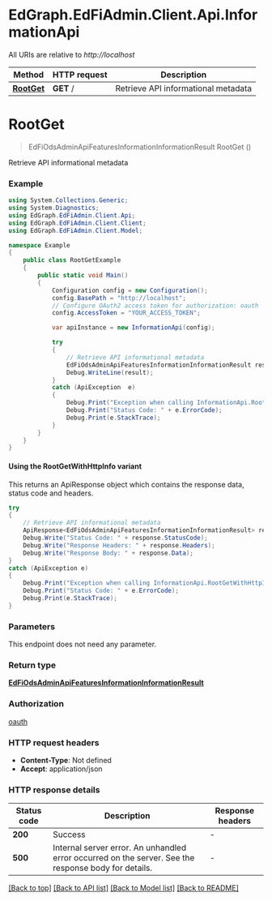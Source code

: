 # EdGraph.EdFiAdmin.Client.Api.InformationApi

All URIs are relative to *http://localhost*

| Method | HTTP request | Description |
|--------|--------------|-------------|
| [**RootGet**](InformationApi.md#rootget) | **GET** / | Retrieve API informational metadata |

<a id="rootget"></a>
# **RootGet**
> EdFiOdsAdminApiFeaturesInformationInformationResult RootGet ()

Retrieve API informational metadata

### Example
```csharp
using System.Collections.Generic;
using System.Diagnostics;
using EdGraph.EdFiAdmin.Client.Api;
using EdGraph.EdFiAdmin.Client.Client;
using EdGraph.EdFiAdmin.Client.Model;

namespace Example
{
    public class RootGetExample
    {
        public static void Main()
        {
            Configuration config = new Configuration();
            config.BasePath = "http://localhost";
            // Configure OAuth2 access token for authorization: oauth
            config.AccessToken = "YOUR_ACCESS_TOKEN";

            var apiInstance = new InformationApi(config);

            try
            {
                // Retrieve API informational metadata
                EdFiOdsAdminApiFeaturesInformationInformationResult result = apiInstance.RootGet();
                Debug.WriteLine(result);
            }
            catch (ApiException  e)
            {
                Debug.Print("Exception when calling InformationApi.RootGet: " + e.Message);
                Debug.Print("Status Code: " + e.ErrorCode);
                Debug.Print(e.StackTrace);
            }
        }
    }
}
```

#### Using the RootGetWithHttpInfo variant
This returns an ApiResponse object which contains the response data, status code and headers.

```csharp
try
{
    // Retrieve API informational metadata
    ApiResponse<EdFiOdsAdminApiFeaturesInformationInformationResult> response = apiInstance.RootGetWithHttpInfo();
    Debug.Write("Status Code: " + response.StatusCode);
    Debug.Write("Response Headers: " + response.Headers);
    Debug.Write("Response Body: " + response.Data);
}
catch (ApiException e)
{
    Debug.Print("Exception when calling InformationApi.RootGetWithHttpInfo: " + e.Message);
    Debug.Print("Status Code: " + e.ErrorCode);
    Debug.Print(e.StackTrace);
}
```

### Parameters
This endpoint does not need any parameter.
### Return type

[**EdFiOdsAdminApiFeaturesInformationInformationResult**](EdFiOdsAdminApiFeaturesInformationInformationResult.md)

### Authorization

[oauth](../README.md#oauth)

### HTTP request headers

 - **Content-Type**: Not defined
 - **Accept**: application/json


### HTTP response details
| Status code | Description | Response headers |
|-------------|-------------|------------------|
| **200** | Success |  -  |
| **500** | Internal server error. An unhandled error occurred on the server. See the response body for details. |  -  |

[[Back to top]](#) [[Back to API list]](../README.md#documentation-for-api-endpoints) [[Back to Model list]](../README.md#documentation-for-models) [[Back to README]](../README.md)

